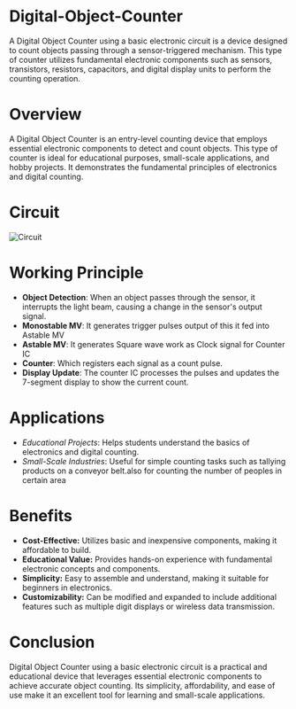 # Digital-Object-Counter
A Digital Object Counter using a basic electronic circuit is a device designed to count objects passing through a sensor-triggered mechanism. This type of counter utilizes fundamental electronic components such as sensors, transistors, resistors, capacitors, and digital display units to perform the counting operation.

# Overview
A Digital Object Counter is an entry-level counting device that employs essential electronic components to detect and count objects. This type of counter is ideal for educational purposes, small-scale applications, and hobby projects. It demonstrates the fundamental principles of electronics and digital counting.

# Circuit
![Circuit](https://github.com/monil667/Digital-Object-Counter/assets/114842275/c0fe9f08-7844-4e70-8d8c-efa9c6085e42)

# Working Principle
- **Object Detection**: When an object passes through the sensor, it interrupts the light beam, causing a change in the sensor's output signal.
- **Monostable MV**: It generates trigger pulses output of this it fed into Astable MV
- **Astable MV**: It generates Square wave work as Clock signal for Counter IC
- **Counter**: Which registers each signal as a count pulse.
- **Display Update**: The counter IC processes the pulses and updates the 7-segment display to show the current count.

# Applications
- *Educational Projects*: Helps students understand the basics of electronics and digital counting.
- *Small-Scale Industries*: Useful for simple counting tasks such as tallying products on a conveyor belt.also for counting the number of peoples in certain area

# Benefits
- **Cost-Effective:** Utilizes basic and inexpensive components, making it affordable to build.
- **Educational Value:** Provides hands-on experience with fundamental electronic concepts and components.
- **Simplicity:** Easy to assemble and understand, making it suitable for beginners in electronics.
- **Customizability:** Can be modified and expanded to include additional features such as multiple digit displays or wireless data transmission.

# Conclusion
Digital Object Counter using a basic electronic circuit is a practical and educational device that leverages essential electronic components to achieve accurate object counting. Its simplicity, affordability, and ease of use make it an excellent tool for learning and small-scale applications.





